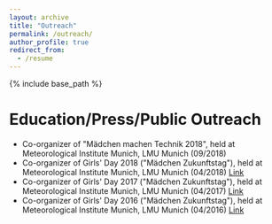 ```yaml
---
layout: archive
title: "Outreach"
permalink: /outreach/
author_profile: true
redirect_from:
  - /resume
---
```


{% include base_path %}

Education/Press/Public Outreach 
======
* Co-organizer of "Mädchen machen Technik 2018", held at Meteorological Institute Munich, LMU Munich (09/2018)<br/>
* Co-organizer of Girls' Day 2018 ("Mädchen Zukunftstag"), held at Meteorological Institute Munich, LMU Munich (04/2018) [Link](https://www.wavestoweather.de/equal_opportunity/activities/girlsday-2018/index.html)<br/>
* Co-organizer of Girls' Day 2017 ("Mädchen Zukunftstag"), held at Meteorological Institute Munich, LMU Munich (04/2017) [Link](https://www.wavestoweather.de/equal_opportunity/activities/girls_day_2017/index.html)<br/>
* Co-organizer of Girls' Day 2016 ("Mädchen Zukunftstag"), held at Meteorological Institute Munich, LMU Munich (04/2016) [Link](https://www.wavestoweather.de/equal_opportunity/activities/girls_day_2016/index.html)<br/>


